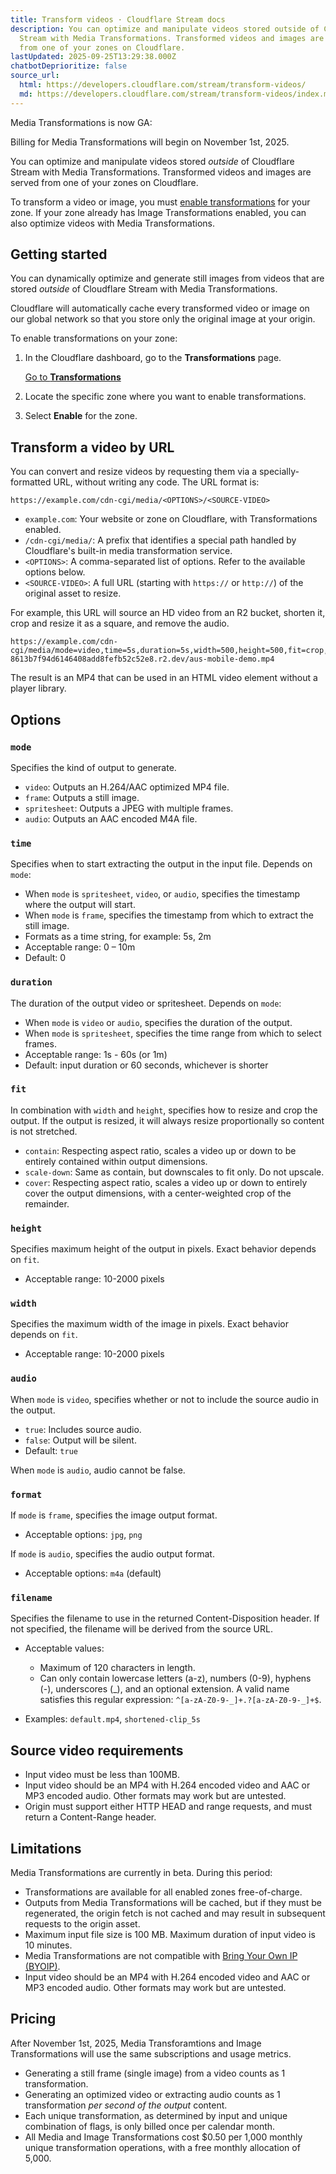 ```yaml
---
title: Transform videos · Cloudflare Stream docs
description: You can optimize and manipulate videos stored outside of Cloudflare
  Stream with Media Transformations. Transformed videos and images are served
  from one of your zones on Cloudflare.
lastUpdated: 2025-09-25T13:29:38.000Z
chatbotDeprioritize: false
source_url:
  html: https://developers.cloudflare.com/stream/transform-videos/
  md: https://developers.cloudflare.com/stream/transform-videos/index.md
---
```


Media Transformations is now GA:

Billing for Media Transformations will begin on November 1st, 2025.

You can optimize and manipulate videos stored *outside* of Cloudflare Stream with Media Transformations. Transformed videos and images are served from one of your zones on Cloudflare.

To transform a video or image, you must [enable transformations](https://developers.cloudflare.com/stream/transform-videos/#getting-started) for your zone. If your zone already has Image Transformations enabled, you can also optimize videos with Media Transformations.

## Getting started

You can dynamically optimize and generate still images from videos that are stored *outside* of Cloudflare Stream with Media Transformations.

Cloudflare will automatically cache every transformed video or image on our global network so that you store only the original image at your origin.

To enable transformations on your zone:

1. In the Cloudflare dashboard, go to the **Transformations** page.

   [Go to **Transformations**](https://dash.cloudflare.com/?to=/:account/stream/video-transformations)

2. Locate the specific zone where you want to enable transformations.

3. Select **Enable** for the zone.

## Transform a video by URL

You can convert and resize videos by requesting them via a specially-formatted URL, without writing any code. The URL format is:

```plaintext
https://example.com/cdn-cgi/media/<OPTIONS>/<SOURCE-VIDEO>
```

* `example.com`: Your website or zone on Cloudflare, with Transformations enabled.
* `/cdn-cgi/media/`: A prefix that identifies a special path handled by Cloudflare's built-in media transformation service.
* `<OPTIONS>`: A comma-separated list of options. Refer to the available options below.
* `<SOURCE-VIDEO>`: A full URL (starting with `https://` or `http://`) of the original asset to resize.

For example, this URL will source an HD video from an R2 bucket, shorten it, crop and resize it as a square, and remove the audio.

```plaintext
https://example.com/cdn-cgi/media/mode=video,time=5s,duration=5s,width=500,height=500,fit=crop,audio=false/https://pub-8613b7f94d6146408add8fefb52c52e8.r2.dev/aus-mobile-demo.mp4
```

The result is an MP4 that can be used in an HTML video element without a player library.

## Options

### `mode`

Specifies the kind of output to generate.

* `video`: Outputs an H.264/AAC optimized MP4 file.
* `frame`: Outputs a still image.
* `spritesheet`: Outputs a JPEG with multiple frames.
* `audio`: Outputs an AAC encoded M4A file.

### `time`

Specifies when to start extracting the output in the input file. Depends on `mode`:

* When `mode` is `spritesheet`, `video`, or `audio`, specifies the timestamp where the output will start.
* When `mode` is `frame`, specifies the timestamp from which to extract the still image.
* Formats as a time string, for example: 5s, 2m
* Acceptable range: 0 – 10m
* Default: 0

### `duration`

The duration of the output video or spritesheet. Depends on `mode`:

* When `mode` is `video` or `audio`, specifies the duration of the output.
* When `mode` is `spritesheet`, specifies the time range from which to select frames.
* Acceptable range: 1s - 60s (or 1m)
* Default: input duration or 60 seconds, whichever is shorter

### `fit`

In combination with `width` and `height`, specifies how to resize and crop the output. If the output is resized, it will always resize proportionally so content is not stretched.

* `contain`: Respecting aspect ratio, scales a video up or down to be entirely contained within output dimensions.
* `scale-down`: Same as contain, but downscales to fit only. Do not upscale.
* `cover`: Respecting aspect ratio, scales a video up or down to entirely cover the output dimensions, with a center-weighted crop of the remainder.

### `height`

Specifies maximum height of the output in pixels. Exact behavior depends on `fit`.

* Acceptable range: 10-2000 pixels

### `width`

Specifies the maximum width of the image in pixels. Exact behavior depends on `fit`.

* Acceptable range: 10-2000 pixels

### `audio`

When `mode` is `video`, specifies whether or not to include the source audio in the output.

* `true`: Includes source audio.
* `false`: Output will be silent.
* Default: `true`

When `mode` is `audio`, audio cannot be false.

### `format`

If `mode` is `frame`, specifies the image output format.

* Acceptable options: `jpg`, `png`

If `mode` is `audio`, specifies the audio output format.

* Acceptable options: `m4a` (default)

### `filename`

Specifies the filename to use in the returned Content-Disposition header. If not specified, the filename will be derived from the source URL.

* Acceptable values:

  * Maximum of 120 characters in length.
  * Can only contain lowercase letters (a-z), numbers (0-9), hyphens (-), underscores (\_), and an optional extension. A valid name satisfies this regular expression: `^[a-zA-Z0-9-_]+.?[a-zA-Z0-9-_]+$`.

* Examples: `default.mp4`, `shortened-clip_5s`

## Source video requirements

* Input video must be less than 100MB.
* Input video should be an MP4 with H.264 encoded video and AAC or MP3 encoded audio. Other formats may work but are untested.
* Origin must support either HTTP HEAD and range requests, and must return a Content-Range header.

## Limitations

Media Transformations are currently in beta. During this period:

* Transformations are available for all enabled zones free-of-charge.
* Outputs from Media Transformations will be cached, but if they must be regenerated, the origin fetch is not cached and may result in subsequent requests to the origin asset.
* Maximum input file size is 100 MB. Maximum duration of input video is 10 minutes.
* Media Transformations are not compatible with [Bring Your Own IP (BYOIP)](https://developers.cloudflare.com/byoip/).
* Input video should be an MP4 with H.264 encoded video and AAC or MP3 encoded audio. Other formats may work but are untested.

## Pricing

After November 1st, 2025, Media Transforamtions and Image Transformations will use the same subscriptions and usage metrics.

* Generating a still frame (single image) from a video counts as 1 transformation.
* Generating an optimized video or extracting audio counts as 1 transformation *per second of the output* content.
* Each unique transformation, as determined by input and unique combination of flags, is only billed once per calendar month.
* All Media and Image Transformations cost $0.50 per 1,000 monthly unique transformation operations, with a free monthly allocation of 5,000.
